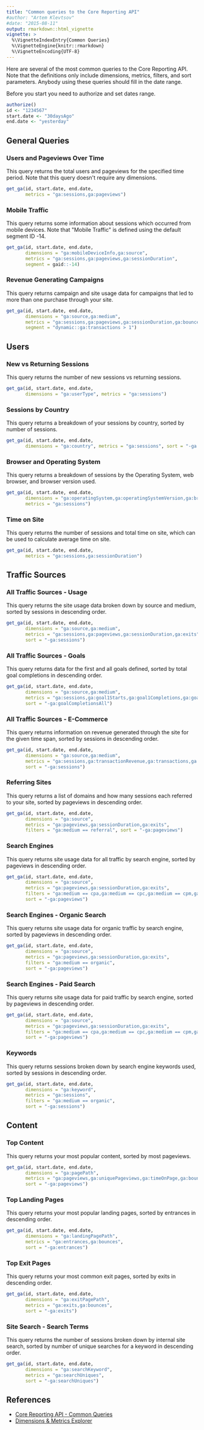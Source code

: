 ```yaml
---
title: "Common queries to the Core Reporting API"
#author: "Artem Klevtsov"
#date: "2015-08-11"
output: rmarkdown::html_vignette
vignette: >
  %\VignetteIndexEntry{Common Queries}
  %\VignetteEngine{knitr::rmarkdown}
  %\VignetteEncoding{UTF-8}
---
```




Here are several of the most common queries to the Core Reporting API. Note that the definitions only include dimensions, metrics, filters, and sort parameters. Anybody using these queries should fill in the date range.

Before you start you need to authorize and set dates range.

```r
authorize()
id <- "1234567"
start.date <- "30daysAgo"
end.date <- "yesterday"
```

## General Queries

### Users and Pageviews Over Time

This query returns the total users and pageviews for the specified time period. Note that this query doesn't require any dimensions. 

```r
get_ga(id, start.date, end.date,
       metrics = "ga:sessions,ga:pageviews")
```

### Mobile Traffic

This query returns some information about sessions which occurred from mobile devices. Note that "Mobile Traffic" is defined using the default segment ID -14. 

```r
get_ga(id, start.date, end.date,
       dimensions = "ga:mobileDeviceInfo,ga:source",
       metrics = "ga:sessions,ga:pageviews,ga:sessionDuration",
       segment = gaid::-14)
```

### Revenue Generating Campaigns

This query returns campaign and site usage data for campaigns that led to more than one purchase through your site.

```r
get_ga(id, start.date, end.date,
       dimensions = "ga:source,ga:medium",
       metrics = "ga:sessions,ga:pageviews,ga:sessionDuration,ga:bounces",
       segment = "dynamic::ga:transactions > 1")
```

## Users

### New vs Returning Sessions

This query returns the number of new sessions vs returning sessions.

```r
get_ga(id, start.date, end.date,
       dimensions = "ga:userType", metrics = "ga:sessions")
```

### Sessions by Country

 This query returns a breakdown of your sessions by country, sorted by number of sessions.
 
```r
get_ga(id, start.date, end.date,
       dimensions = "ga:country", metrics = "ga:sessions", sort = "-ga:sessions")
```
 
### Browser and Operating System

This query returns a breakdown of sessions by the Operating System, web browser, and browser version used.

```r
get_ga(id, start.date, end.date,
       dimensions = "ga:operatingSystem,ga:operatingSystemVersion,ga:browser,ga:browserVersion",
       metrics = "ga:sessions")
```

### Time on Site

This query returns the number of sessions and total time on site, which can be used to calculate average time on site.

```r
get_ga(id, start.date, end.date,
       metrics = "ga:sessions,ga:sessionDuration")
```

## Traffic Sources

### All Traffic Sources - Usage

This query returns the site usage data broken down by source and medium, sorted by sessions in descending order. 

```r
get_ga(id, start.date, end.date,
       dimensions = "ga:source,ga:medium",
       metrics = "ga:sessions,ga:pageviews,ga:sessionDuration,ga:exits",
       sort = "-ga:sessions")
```

### All Traffic Sources - Goals

This query returns data for the first and all goals defined, sorted by total goal completions in descending order.

```r
get_ga(id, start.date, end.date,
       dimensions = "ga:source,ga:medium",
       metrics = "ga:sessions,ga:goal1Starts,ga:goal1Completions,ga:goal1Value,ga:goalStartsAll,ga:goalCompletionsAll,ga:goalValueAll",
       sort = "-ga:goalCompletionsAll")
```

### All Traffic Sources - E-Commerce

This query returns information on revenue generated through the site for the given time span, sorted by sessions in descending order.

```r
get_ga(id, start.date, end.date,
       dimensions = "ga:source,ga:medium",
       metrics = "ga:sessions,ga:transactionRevenue,ga:transactions,ga:uniquePurchases",
       sort = "-ga:sessions")
```

### Referring Sites

This query returns a list of domains and how many sessions each referred to your site, sorted by pageviews in descending order.

```r
get_ga(id, start.date, end.date,
       dimensions = "ga:source",
       metrics = "ga:pageviews,ga:sessionDuration,ga:exits",
       filters = "ga:medium == referral", sort = "-ga:pageviews")
```

### Search Engines

This query returns site usage data for all traffic by search engine, sorted by pageviews in descending order.

```r
get_ga(id, start.date, end.date,
       dimensions = "ga:source",
       metrics = "ga:pageviews,ga:sessionDuration,ga:exits",
       filters = "ga:medium == cpa,ga:medium == cpc,ga:medium == cpm,ga:medium == cpp,ga:medium == cpv,ga:medium == organic,ga:medium == ppc",
       sort = "-ga:pageviews")
```

### Search Engines - Organic Search

This query returns site usage data for organic traffic by search engine, sorted by pageviews in descending order.

```r
get_ga(id, start.date, end.date,
       dimensions = "ga:source",
       metrics = "ga:pageviews,ga:sessionDuration,ga:exits",
       filters = "ga:medium == organic",
       sort = "-ga:pageviews")
```

### Search Engines - Paid Search

This query returns site usage data for paid traffic by search engine, sorted by pageviews in descending order.

```r
get_ga(id, start.date, end.date,
       dimensions = "ga:source",
       metrics = "ga:pageviews,ga:sessionDuration,ga:exits",
       filters = "ga:medium == cpa,ga:medium == cpc,ga:medium == cpm,ga:medium == cpp,ga:medium == cpv,ga:medium == ppc",
       sort = "-ga:pageviews")
```

### Keywords

This query returns sessions broken down by search engine keywords used, sorted by sessions in descending order. 

```r
get_ga(id, start.date, end.date,
       dimensions = "ga:keyword",
       metrics = "ga:sessions",
       filters = "ga:medium == organic",
       sort = "-ga:sessions")
```

## Content

### Top Content

This query returns your most popular content, sorted by most pageviews.

```r
get_ga(id, start.date, end.date,
       dimensions = "ga:pagePath",
       metrics = "ga:pageviews,ga:uniquePageviews,ga:timeOnPage,ga:bounces,ga:entrances,ga:exits",
       sort = "-ga:pageviews")
```

### Top Landing Pages

This query returns your most popular landing pages, sorted by entrances in descending order.

```r
get_ga(id, start.date, end.date,
       dimensions = "ga:landingPagePath",
       metrics = "ga:entrances,ga:bounces",
       sort = "-ga:entrances")
```

### Top Exit Pages

This query returns your most common exit pages, sorted by exits in descending order.

```r
get_ga(id, start.date, end.date,
       dimensions = "ga:exitPagePath",
       metrics = "ga:exits,ga:bounces",
       sort = "-ga:exits")
```

### Site Search - Search Terms

This query returns the number of sessions broken down by internal site search, sorted by number of unique searches for a keyword in descending order.

```r
get_ga(id, start.date, end.date,
       dimensions = "ga:searchKeyword",
       metrics = "ga:searchUniques",
       sort = "-ga:searchUniques")
```

## References

- [Core Reporting API - Common Queries](https://developers.google.com/analytics/devguides/reporting/core/v3/common-queries)
- [Dimensions & Metrics Explorer](https://developers.google.com/analytics/devguides/reporting/core/dimsmets)
